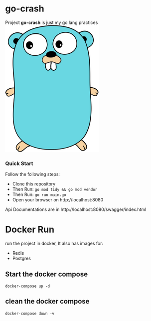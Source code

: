 # go-crash
Project **go-crash** is just my go lang practices<br/>
<img src="./material/go.svg" width="300">

### Quick Start
Follow the following steps:
- Clone this repository
- Then Run: `go mod tidy && go mod vendor`
- Then Run: `go run main.go`
- Open your browser on http://localhost:8080

Api Documentations are in http://localhost:8080/swagger/index.html

# Docker Run

run the project in docker, It also has images for:
- Redis 
- Postgres 
## Start the docker compose

```shell
docker-compose up -d
```

## clean the docker compose

```shell
docker-compose down -v
```
